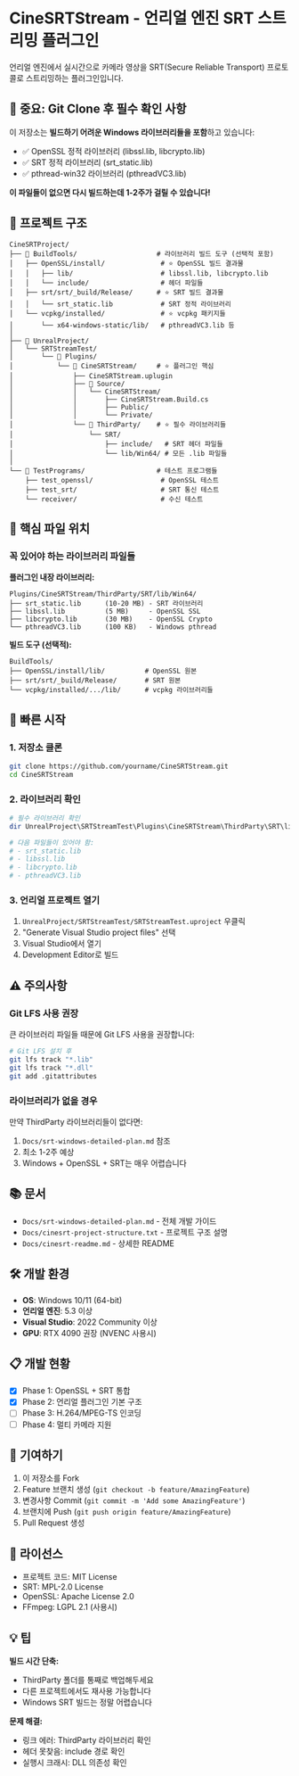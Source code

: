 # CineSRTStream - 언리얼 엔진 SRT 스트리밍 플러그인

언리얼 엔진에서 실시간으로 카메라 영상을 SRT(Secure Reliable Transport) 프로토콜로 스트리밍하는 플러그인입니다.

## 🚨 중요: Git Clone 후 필수 확인 사항

이 저장소는 **빌드하기 어려운 Windows 라이브러리들을 포함**하고 있습니다:
- ✅ OpenSSL 정적 라이브러리 (libssl.lib, libcrypto.lib)
- ✅ SRT 정적 라이브러리 (srt_static.lib)
- ✅ pthread-win32 라이브러리 (pthreadVC3.lib)

**이 파일들이 없으면 다시 빌드하는데 1-2주가 걸릴 수 있습니다!**

## 📁 프로젝트 구조

```
CineSRTProject/
├── 📁 BuildTools/                    # 라이브러리 빌드 도구 (선택적 포함)
│   ├── OpenSSL/install/              # ⭐ OpenSSL 빌드 결과물
│   │   ├── lib/                      # libssl.lib, libcrypto.lib
│   │   └── include/                  # 헤더 파일들
│   ├── srt/srt/_build/Release/      # ⭐ SRT 빌드 결과물
│   │   └── srt_static.lib            # SRT 정적 라이브러리
│   └── vcpkg/installed/              # ⭐ vcpkg 패키지들
│       └── x64-windows-static/lib/   # pthreadVC3.lib 등
│
├── 📁 UnrealProject/
│   └── SRTStreamTest/
│       └── 📁 Plugins/
│           └── 📁 CineSRTStream/     # ⭐ 플러그인 핵심
│               ├── CineSRTStream.uplugin
│               ├── 📁 Source/
│               │   └── CineSRTStream/
│               │       ├── CineSRTStream.Build.cs
│               │       ├── Public/
│               │       └── Private/
│               └── 📁 ThirdParty/    # ⭐ 필수 라이브러리들
│                   └── SRT/
│                       ├── include/   # SRT 헤더 파일들
│                       └── lib/Win64/ # 모든 .lib 파일들
│
└── 📁 TestPrograms/                  # 테스트 프로그램들
    ├── test_openssl/                 # OpenSSL 테스트
    ├── test_srt/                     # SRT 통신 테스트
    └── receiver/                     # 수신 테스트
```

## 🔑 핵심 파일 위치

### 꼭 있어야 하는 라이브러리 파일들

**플러그인 내장 라이브러리:**
```
Plugins/CineSRTStream/ThirdParty/SRT/lib/Win64/
├── srt_static.lib      (10-20 MB) - SRT 라이브러리
├── libssl.lib          (5 MB)     - OpenSSL SSL
├── libcrypto.lib       (30 MB)    - OpenSSL Crypto
└── pthreadVC3.lib      (100 KB)   - Windows pthread
```

**빌드 도구 (선택적):**
```
BuildTools/
├── OpenSSL/install/lib/          # OpenSSL 원본
├── srt/srt/_build/Release/       # SRT 원본
└── vcpkg/installed/.../lib/      # vcpkg 라이브러리들
```

## 🚀 빠른 시작

### 1. 저장소 클론
```bash
git clone https://github.com/yourname/CineSRTStream.git
cd CineSRTStream
```

### 2. 라이브러리 확인
```powershell
# 필수 라이브러리 확인
dir UnrealProject\SRTStreamTest\Plugins\CineSRTStream\ThirdParty\SRT\lib\Win64\

# 다음 파일들이 있어야 함:
# - srt_static.lib
# - libssl.lib  
# - libcrypto.lib
# - pthreadVC3.lib
```

### 3. 언리얼 프로젝트 열기
1. `UnrealProject/SRTStreamTest/SRTStreamTest.uproject` 우클릭
2. "Generate Visual Studio project files" 선택
3. Visual Studio에서 열기
4. Development Editor로 빌드

## ⚠️ 주의사항

### Git LFS 사용 권장
큰 라이브러리 파일들 때문에 Git LFS 사용을 권장합니다:
```bash
# Git LFS 설치 후
git lfs track "*.lib"
git lfs track "*.dll"
git add .gitattributes
```

### 라이브러리가 없을 경우
만약 ThirdParty 라이브러리들이 없다면:
1. `Docs/srt-windows-detailed-plan.md` 참조
2. 최소 1-2주 예상
3. Windows + OpenSSL + SRT는 매우 어렵습니다

## 📚 문서

- `Docs/srt-windows-detailed-plan.md` - 전체 개발 가이드
- `Docs/cinesrt-project-structure.txt` - 프로젝트 구조 설명
- `Docs/cinesrt-readme.md` - 상세한 README

## 🛠️ 개발 환경

- **OS**: Windows 10/11 (64-bit)
- **언리얼 엔진**: 5.3 이상
- **Visual Studio**: 2022 Community 이상
- **GPU**: RTX 4090 권장 (NVENC 사용시)

## 📋 개발 현황

- [x] Phase 1: OpenSSL + SRT 통합
- [x] Phase 2: 언리얼 플러그인 기본 구조
- [ ] Phase 3: H.264/MPEG-TS 인코딩
- [ ] Phase 4: 멀티 카메라 지원

## 🤝 기여하기

1. 이 저장소를 Fork
2. Feature 브랜치 생성 (`git checkout -b feature/AmazingFeature`)
3. 변경사항 Commit (`git commit -m 'Add some AmazingFeature'`)
4. 브랜치에 Push (`git push origin feature/AmazingFeature`)
5. Pull Request 생성

## 📄 라이선스

- 프로젝트 코드: MIT License
- SRT: MPL-2.0 License
- OpenSSL: Apache License 2.0
- FFmpeg: LGPL 2.1 (사용시)

## 💡 팁

**빌드 시간 단축:**
- ThirdParty 폴더를 통째로 백업해두세요
- 다른 프로젝트에서도 재사용 가능합니다
- Windows SRT 빌드는 정말 어렵습니다

**문제 해결:**
- 링크 에러: ThirdParty 라이브러리 확인
- 헤더 못찾음: include 경로 확인
- 실행시 크래시: DLL 의존성 확인 